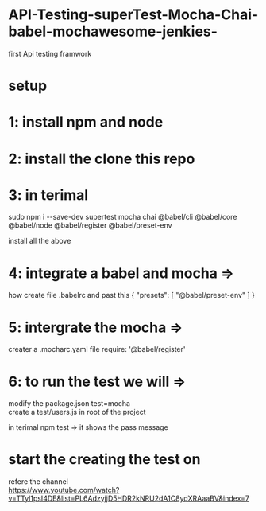 # API-Testing-superTest-Mocha-Chai-babel-mochawesome-jenkies-
first Api testing framwork


# setup
 # 1: install npm and node 

  #  2: install the clone this repo

 # 3: in terimal 
  sudo npm i --save-dev supertest mocha chai @babel/cli @babel/core @babel/node @babel/register @babel/preset-env

  install all the above

# 4:  integrate a babel and mocha  =>
   how 
     create file .babelrc and  past this 
       {
         "presets": [ "@babel/preset-env" ]
       }

# 5: intergrate the mocha =>
  creater a .mocharc.yaml file
     require: '@babel/register'
    

 # 6: to run the test we will =>
   modify the package.json test=mocha  
    create a test/users.js in root of the project

   in terimal npm test =>
     it shows the pass message 


 # start the creating the test on   
 refere the channel   
 https://www.youtube.com/watch?v=TTyl1psI4DE&list=PL6AdzyjjD5HDR2kNRU2dA1C8ydXRAaaBV&index=7


